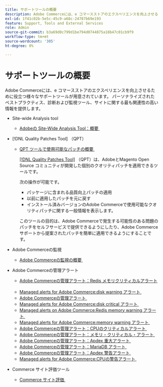 ```yaml
---
title: サポートツールの概要
description: Adobe Commerceには、e コマースストアのエクスペリエンスを向上させるために役立つ様々なサポートツールが用意されています。 パーソナライズされたベストプラクティス、診断および監視ツール、サイトに関する最も関連性の高い情報を提供します。
exl-id: 1f41c02b-5e5c-45c9-a68c-24787b69e193
feature: Support, Tools and External Services
role: Admin
source-git-commit: b3a69d0c799d1be794d0744875a18b47c01cb9f9
workflow-type: tm+mt
source-wordcount: '305'
ht-degree: 0%

---
```


# サポートツールの概要

Adobe Commerceには、e コマースストアのエクスペリエンスを向上させるために役立つ様々なサポートツールが用意されています。 パーソナライズされたベストプラクティス、診断および監視ツール、サイトに関する最も関連性の高い情報を提供します。

* Site-wide Analysis tool

   * [Adobeの Site-Wide Analysis Tool：概要 &#x200B;](https://experienceleague.adobe.com/ja/docs/commerce-operations/tools/site-wide-analysis-tool/intro)

* [!DNL Quality Patches Tool] （QPT）

   * [QPT ツールで使用可能なパッチの概要 &#x200B;](https://experienceleague.adobe.com/ja/docs/commerce-operations/tools/quality-patches-tool/patches-available-in-qpt/patches-available-in-qpt-tool-overview)

     [[!DNL Quality Patches Tool]](https://github.com/magento/quality-patches) （QPT）は、AdobeとMagento Open Source コミュニティが開発した個別のクオリティパッチを適用できるツールです。

     次の操作が可能です。

      * パッケージに含まれる品質向上パッチの適用
      * 以前に適用したパッチを元に戻す
      * インストール済みバージョンのAdobe Commerceで使用可能なクオリティパッチに関する一般情報を表示します。

     このツールの目的は、Adobe Commerceで発生する可能性のある問題のパッチをセルフサービスで提供できるようにしたり、Adobe Commerce サポートから提案されたパッチを簡単に適用できるようにすることです。

* Adobe Commerceの監視

   * [Adobe Commerceの監視の概要 &#x200B;](https://experienceleague.adobe.com/ja/docs/commerce-operations/tools/observation-for-adobe-commerce/intro)

* Adobe Commerceの管理アラート
   * [Adobe Commerceの管理アラート：Redis メモリクリティカルアラート &#x200B;](https://experienceleague.adobe.com/ja/docs/commerce-operations/tools/managed-alerts-for-adobe-commerce/managed-alerts-on-magento-commerce-redis-memory-critical-alert)
   * [Managed alerts for Adobe Commerce:disk warning アラート &#x200B;](https://experienceleague.adobe.com/ja/docs/commerce-operations/tools/managed-alerts-for-adobe-commerce/managed-alerts-for-magento-commerce-disk-warning-alert)
   * [Adobe Commerceの管理アラート &#x200B;](https://experienceleague.adobe.com/ja/docs/commerce-operations/tools/managed-alerts-for-adobe-commerce/managed-alerts-for-magento-commerce)
   * [Managed alerts for Adobe Commerce:disk critical アラート &#x200B;](https://experienceleague.adobe.com/ja/docs/commerce-operations/tools/managed-alerts-for-adobe-commerce/managed-alerts-for-magento-commerce-disk-critical-alert)
   * [Managed alerts on Adobe Commerce:Redis memory warning アラート &#x200B;](https://experienceleague.adobe.com/ja/docs/commerce-operations/tools/managed-alerts-for-adobe-commerce/managed-alerts-on-magento-commerce-redis-memory-warning-alert)
   * [Managed alerts for Adobe Commerce:memory warning アラート &#x200B;](https://experienceleague.adobe.com/ja/docs/commerce-operations/tools/managed-alerts-for-adobe-commerce/managed-alerts-for-magento-commerce-memory-warning-alert)
   * [Adobe Commerceの管理アラート：CPUのクリティカルアラート &#x200B;](https://experienceleague.adobe.com/ja/docs/commerce-operations/tools/managed-alerts-for-adobe-commerce/managed-alerts-on-magento-commerce-cpu-critical-alert)
   * [Adobe Commerceの管理アラート：メモリ・クリティカル・アラート &#x200B;](https://experienceleague.adobe.com/ja/docs/commerce-operations/tools/managed-alerts-for-adobe-commerce/managed-alerts-on-magento-commerce-memory-critical-alert)
   * [Adobe Commerceの管理アラート：Apdex 重大アラート &#x200B;](https://experienceleague.adobe.com/ja/docs/commerce-operations/tools/managed-alerts-for-adobe-commerce/managed-alerts-for-magento-commerce-apdex-critical-alert)
   * [Adobe Commerceの管理アラート：MariaDB アラート &#x200B;](https://experienceleague.adobe.com/ja/docs/commerce-operations/tools/managed-alerts-for-adobe-commerce/managed-alerts-on-magento-commerce-mariadb-alerts)
   * [Adobe Commerceの管理アラート：Apdex 警告アラート &#x200B;](https://experienceleague.adobe.com/ja/docs/commerce-operations/tools/managed-alerts-for-adobe-commerce/managed-alerts-for-magento-commerce-apdex-warning-alert)
   * [Managed alerts for Adobe Commerce:CPUの警告アラート &#x200B;](https://experienceleague.adobe.com/ja/docs/commerce-operations/tools/managed-alerts-for-adobe-commerce/managed-alerts-for-magento-commerce-cpu-warning-alert)
* Commerce サイト評価ツール
   * [Commerce サイト評価 &#x200B;](https://experienceleague.adobe.com/tools/commerce-site-assessment/index.html?lang=ja)

